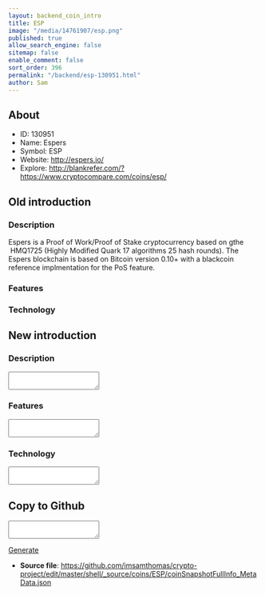```yaml
---
layout: backend_coin_intro
title: ESP
image: "/media/14761907/esp.png"
published: true
allow_search_engine: false
sitemap: false
enable_comment: false
sort_order: 396
permalink: "/backend/esp-130951.html"
author: Sam
---
```


## About

- ID: 130951
- Name: Espers
- Symbol: ESP
- Website: http://espers.io/
- Explore: http://blankrefer.com/?https://www.cryptocompare.com/coins/esp/


## Old introduction

### Description

<p>Espers is a Proof of Work/Proof of Stake cryptocurrency based on gthe  HMQ1725 (Highly Modified Quark 17 algorithms 25 hash rounds). The Espers blockchain is based on Bitcoin version 0.10+ with a blackcoin reference implmentation for the PoS feature. </p>

### Features


### Technology




## New introduction


### Description
<textarea id="meta_description" name="description"></textarea>

### Features
<textarea id="meta_features" name="features"></textarea>

### Technology
<textarea id="meta_technology" name="technology"></textarea>


## Copy to Github

<textarea id="coinsnapshotfullinfo_metadata"></textarea>

<a href="#gen" onclick="generateMetaDatJson()">Generate</a>

- **Source file**: <a href="https://github.com/imsamthomas/crypto-project/edit/master/shell/_source/coins/ESP/coinSnapshotFullInfo_MetaData.json">https://github.com/imsamthomas/crypto-project/edit/master/shell/_source/coins/ESP/coinSnapshotFullInfo_MetaData.json</a>

